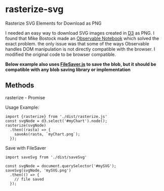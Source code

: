 # rasterize-svg
Rasterize SVG Elements for Download as PNG

I needed an easy way to download SVG images created in [D3](https://d3js.org/) as PNG. I found that Mike Bostock made an [Observable Notebook](https://beta.observablehq.com/@mbostock/saving-svg) which solved the exact problem. the only issue was that some of the ways Observable handles DOM manipulation is not directly compatible with the browser. I modified the original code to be browser compatible.

**Below example also uses [FileSaver.js](https://github.com/eligrey/FileSaver.js) to save the blob, but it should be compatible with any blob saving library or implementation**

## Methods

rasterize - Promise

Usage Example:
```JS
import {rasterize} from './dist/rasterize.js'
const svgNode = d3.select('#myChart').node();
rasterize(svgNode)
  .then((rasta) => {
    saveAs(rasta, `myChart.png`);
  });
```

Save with FileSaver
```TS
import saveSvg from './dist/saveSvg'

const svgNode = document.querySelector('#mySVG');
saveSvg(svgNode, 'mySVG.png')
  .then(() => {
    // file saved
  });

```
